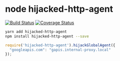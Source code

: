 node hijacked-http-agent
========================

[![Build Status](https://travis-ci.org/orzFly/node-hijacked-http-agent.svg?branch=master)](https://travis-ci.org/orzFly/node-hijacked-http-agent) [![Coverage Status](https://coveralls.io/repos/github/orzFly/node-hijacked-http-agent/badge.svg?branch=master)](https://coveralls.io/github/orzFly/node-hijacked-http-agent?branch=master)

```sh
yarn add hijacked-http-agent
npm install hijacked-http-agent --save
```

```javascript
require('hijacked-http-agent').hijackGlobalAgent({
  "googleapis.com": "gapis.internal-proxy.local"
});
```
